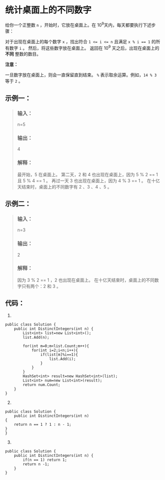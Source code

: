 # 统计桌面上的不同数字

给你一个正整数 `n` ，开始时，它放在桌面上。在 10<sup>9</sup>天内，每天都要执行下述步骤：

对于出现在桌面上的每个数字 `x` ，找出符合 `1 <= i <= n` 且满足 `x % i == 1` 的所有数字 `i` 。
然后，将这些数字放在桌面上。
返回在 10<sup>9</sup> 天之后，出现在桌面上的 **不同** 整数的数目。

**注意：**

一旦数字放在桌面上，则会一直保留直到结束。
`%` 表示取余运算。例如，`14 % 3` 等于 `2` 。

## 示例一：
>### 输入：
>n=5
>### 输出：
>4
>### 解释：
>最开始，5 在桌面上。 
第二天，2 和 4 也出现在桌面上，因为 5 % 2 == 1 且 5 % 4 == 1 。 
再过一天 3 也出现在桌面上，因为 4 % 3 == 1 。 
在十亿天结束时，桌面上的不同数字有 2 、3 、4 、5 。

## 示例二：
>### 输入：
>n=3
>### 输出：
>2
>### 解释：
>因为 3 % 2 == 1 ，2 也出现在桌面上。 
在十亿天结束时，桌面上的不同数字只有两个：2 和 3 。


## 代码：
1.

    public class Solution {
        public int DistinctIntegers(int n) {
            List<int> list=new List<int>();
            list.Add(n);
            
            for(int m=0;m<list.Count;m++){
                for(int i=2;i<n;i++){
                    if(list[m]%i==1){
                        list.Add(i);
                    }
                }
            }
            HashSet<int> result=new HashSet<int>(list);
            List<int> num=new List<int>(result);
            return num.Count;
        }
    }
2.

    public class Solution {
        public int DistinctIntegers(int n)
    {
        return n == 1 ? 1 : n - 1;
    }
    }
3.

    public class Solution {
        public int DistinctIntegers(int n) {
            if(n == 1) return 1;
            return n -1;
        }
    }

